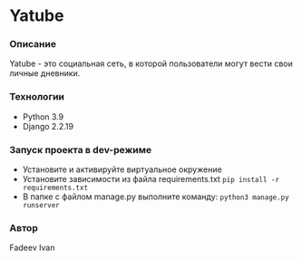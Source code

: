 # Yatube
### Описание
Yatube - это социальная сеть, в которой пользователи могут вести свои личные дневники.

### Технологии

 - Python 3.9
 - Django 2.2.19

### Запуск проекта в dev-режиме 
- Установите и активируйте виртуальное окружение 
- Установите зависимости из файла requirements.txt 
``` pip install -r requirements.txt ``` 
- В папке с файлом manage.py выполните команду: 
``` python3 manage.py runserver ```

### Автор
Fadeev Ivan
